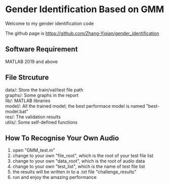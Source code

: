 # Gender Identification Based on GMM


Welcome to my gender identification code

The github page is https://github.com/Zhang-Yiqian/gender_identification


## Software Requirement 

MATLAB 2019 and above

## File Strcuture 

data/: Store the train/val/test file path  
graphs/: Some graphs in the report  
lib/: MATLAB libraries  
model/: All the trained model; the best performace model is named "best-model.bat"  
res/: The validation results  
utils/: Some self-defined functions  

## How To Recognise Your Own Audio
1. open "GMM_test.m"
2. change to your own "file_root", which is the root of your test file list
3. change to your own "data_root", which is the root of audio data
4. change to your own "test_list", which is the name of test file list
5. the results will be written in to a .txt file "challenge_results"
6. run and enjoy the amazing performance



